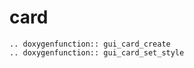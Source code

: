 # card



```eval_rst
.. doxygenfunction:: gui_card_create
.. doxygenfunction:: gui_card_set_style

```


